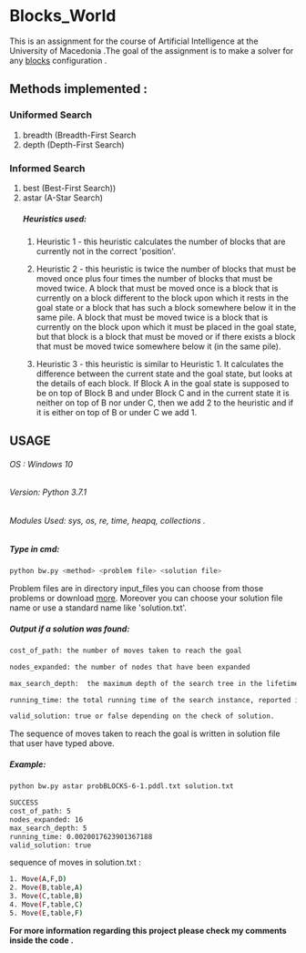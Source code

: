 # Blocks_World
This is an assignment for the course of Artificial Intelligence at the University of Macedonia .The goal of the assignment is to make a solver for any [blocks](http://www.cs.colostate.edu/meps/repository/aips2000.html#blocks) configuration .

## Methods implemented : 


  ### Uniformed Search
1) breadth (Breadth-First Search
2) depth (Depth-First Search)

  ### Informed Search
1) best (Best-First Search))
2) astar (A-Star Search)
    ##### Heuristics used: 
    1) Heuristic 1 - this heuristic calculates the number of blocks that are currently not in the correct 'position'.
    
    2) Heuristic 2 - this heuristic is twice the number of blocks that must be moved once plus four times the number of
    blocks that must be moved twice. A block that must be moved once is a block that is currently on a block
    different to the block upon which it rests in the goal state or a block that has such a block somewhere below it
    in the same pile. A block that must be moved twice is a block that is currently on the block upon which it must
    be placed in the goal state, but that block is a block that must be moved or if there exists a block that must be
    moved twice somewhere below it (in the same pile).
    
    3) Heuristic 3 - this heuristic is similar to Heuristic 1. It calculates the difference between the current state
     and the goal state, but looks at the details of each block. If Block A in the goal state is supposed to be on top
     of Block B and under Block C and in the current state it is neither on top of B nor under C, then we add 2 to the
     heuristic and if it is either on top of B or under C we add 1. 
    

## USAGE

###### OS : Windows 10  
###### Version: Python 3.7.1
###### Modules Used: sys, os, re, time, heapq, collections . 
 
##### Type in cmd:  
```bash
python bw.py <method> <problem file> <solution file>
```
Problem files are in directory input_files you can choose from those problems or download [more](http://www.cs.colostate.edu/meps/repository/aips2000.html#blocks).
Moreover you can choose your solution file name or use a standard name like 'solution.txt'. 
##### Output if a solution was found: 
```bash
cost_of_path: the number of moves taken to reach the goal

nodes_expanded: the number of nodes that have been expanded

max_search_depth:  the maximum depth of the search tree in the lifetime of the algorithm

running_time: the total running time of the search instance, reported in seconds

valid_solution: true or false depending on the check of solution.
```    

The sequence of moves taken to reach the goal is written in solution file that user have typed above.

##### Example: 
```bash
python bw.py astar probBLOCKS-6-1.pddl.txt solution.txt 
```

```bash
SUCCESS
cost_of_path: 5
nodes_expanded: 16
max_search_depth: 5
running_time: 0.0020017623901367188
valid_solution: true
```

sequence of moves in solution.txt : 
```bash
1. Move(A,F,D)
2. Move(B,table,A)
3. Move(C,table,B)
4. Move(F,table,C)
5. Move(E,table,F)
```

**For more information regarding this project please check my comments inside the code .**
